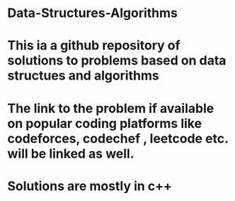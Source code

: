 # Data-Structures-Algorithms

# This ia a github repository of solutions to problems based on data structues and algorithms
# The link to the problem if available on popular coding platforms like codeforces, codechef , leetcode etc. will be linked as well.
# Solutions are mostly in c++
